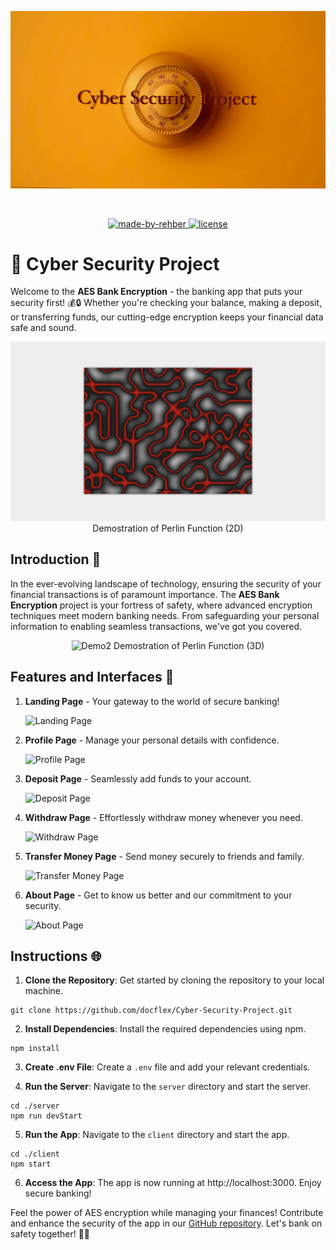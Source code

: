 <p align="center">
  <img src="src/banner.jpg" alt="Banner"/>
</p>

<br/>

<p align="center">
  <a href="https://in.linkedin.com/in/r0m" target="_blank">
    <img alt="made-by-rehber" src="https://img.shields.io/badge/MADE%20BY-Rehber-blue?style=for-the-badge" />
  </a>
  <a href="https://choosealicense.com/licenses/mit/" target="_blank">
    <img alt="license" src="https://img.shields.io/badge/License-MIT-green.svg?style=for-the-badge" />
  </a>

</p>

# 🏦 Cyber Security Project

Welcome to the **AES Bank Encryption** - the banking app that puts your security first! 💰🔒 Whether you're checking your balance, making a deposit, or transferring funds, our cutting-edge encryption keeps your financial data safe and sound.

<p align="center">
  <img src="src/demo.png" alt="Demo1"/>
  Demostration of Perlin Function (2D)
</p>

## Introduction 🌟

In the ever-evolving landscape of technology, ensuring the security of your financial transactions is of paramount importance. The **AES Bank Encryption** project is your fortress of safety, where advanced encryption techniques meet modern banking needs. From safeguarding your personal information to enabling seamless transactions, we've got you covered.

<p align="center">
  <img src="src/demo1.gif" alt="Demo2"/>
  Demostration of Perlin Function (3D)
</p>

## Features and Interfaces 🚀

1. **Landing Page** - Your gateway to the world of secure banking!
   
   ![Landing Page](https://user-images.githubusercontent.com/44649707/178726995-de34c688-a3bc-4dba-af0e-d84135c83136.png)

2. **Profile Page** - Manage your personal details with confidence.
   
   ![Profile Page](https://user-images.githubusercontent.com/44649707/178727538-30d2e87d-7314-439c-87df-3b2972623384.png)

3. **Deposit Page** - Seamlessly add funds to your account.
   
   ![Deposit Page](https://user-images.githubusercontent.com/44649707/178727601-d1ef26e2-9b9a-4897-9ea0-898319c532c9.png)

4. **Withdraw Page** - Effortlessly withdraw money whenever you need.
   
   ![Withdraw Page](https://user-images.githubusercontent.com/44649707/178727658-a90bebd6-9627-4a74-b04b-b30762736b81.png)

5. **Transfer Money Page** - Send money securely to friends and family.
   
   ![Transfer Money Page](https://user-images.githubusercontent.com/44649707/178727717-4f299ffc-08b6-4e3e-bb40-54b71a771011.png)

6. **About Page** - Get to know us better and our commitment to your security.
   
   ![About Page](https://user-images.githubusercontent.com/44649707/178727779-10bb8b17-72fd-4320-9833-4c382220d695.png)

## Instructions 🌐

1. **Clone the Repository**: Get started by cloning the repository to your local machine.
```
git clone https://github.com/docflex/Cyber-Security-Project.git
```

2. **Install Dependencies**: Install the required dependencies using npm.

```
npm install
```


3. **Create .env File**: Create a `.env` file and add your relevant credentials.

4. **Run the Server**: Navigate to the `server` directory and start the server.

```
cd ./server
npm run devStart
```


5. **Run the App**: Navigate to the `client` directory and start the app.

```
cd ./client
npm start
```

6. **Access the App**: The app is now running at http://localhost:3000. Enjoy secure banking!

Feel the power of AES encryption while managing your finances! Contribute and enhance the security of the app in our [GitHub repository](https://github.com/docflex/Cyber-Security-Project). Let's bank on safety together! 💪🔐
